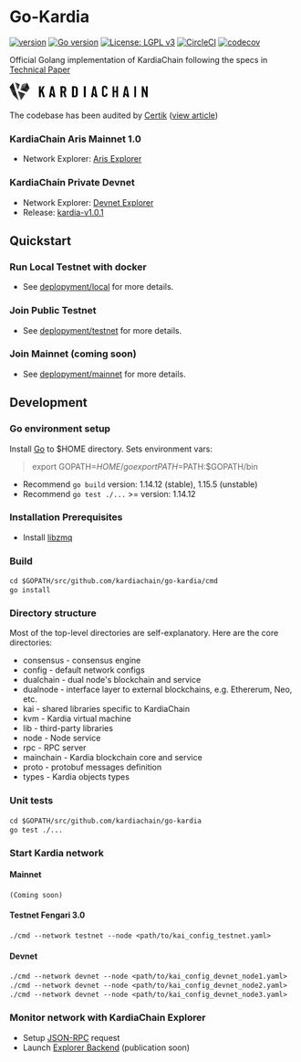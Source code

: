 # Go-Kardia

[![version](https://img.shields.io/github/release/qubyte/rubidium.svg)](https://github.com/kardiachain/go-kardia/releases/latest)
[![Go version](https://img.shields.io/badge/go-1.14-blue.svg)](https://github.com/moovweb/gvm)
[![License: LGPL v3](https://img.shields.io/badge/License-LGPL%20v3-blue.svg)](https://www.gnu.org/licenses/lgpl-3.0)
[![CircleCI](https://circleci.com/gh/kardiachain/go-kardia.svg?style=shield&circle-token=b35bd6e6d67b307a6bb5966efbfa0297820d6846)](https://circleci.com/gh/kardiachain/go-kardia)
[![codecov](https://codecov.io/gh/kardiachain/go-kardia/branch/master/graph/badge.svg?token=VuisziC3mg)](https://codecov.io/gh/kardiachain/go-kardia)

Official Golang implementation of KardiaChain following the specs
in [Technical Paper](https://dl.kardiachain.io/KardiaChain-WhitePaper-English.pdf)

![alt text](statics/kardiachain.png)

The codebase has been audited
by [Certik](https://certik.foundation/) ([view article](https://kardiachain.medium.com/kardiachain-mainnet-launch-audited-by-certik-636c51154948))

### KardiaChain Aris Mainnet 1.0

- Network Explorer: [Aris Explorer](http://explorer.kardiachain.io/)

### KardiaChain Private Devnet
- Network Explorer: [Devnet Explorer](http://explorer-dev.kardiachain.io/)
- Release: [kardia-v1.0.1](https://github.com/kardiachain/go-kardia/releases/tag/v1.0.1)

## Quickstart

### Run Local Testnet with docker

- See [deplopyment/local](https://github.com/kardiachain/go-kardia/tree/master/deployment/local) for more details.

### Join Public Testnet

- See [deplopyment/testnet](https://github.com/kardiachain/go-kardia/tree/master/deployment/testnet) for more details.

### Join Mainnet (coming soon)

- See [deplopyment/mainnet](https://github.com/kardiachain/go-kardia/tree/master/deployment/mainnet) for more details.

## Development

### Go environment setup

Install [Go](https://golang.org/doc/install) to $HOME directory. Sets environment vars:
> export GOPATH=$HOME/go  
> export PATH=$PATH:$GOPATH/bin

- Recommend `go build` version: 1.14.12 (stable), 1.15.5 (unstable)
- Recommend `go test ./...` >= version: 1.14.12

### Installation Prerequisites

* Install [libzmq](https://github.com/zeromq/libzmq)

### Build

```
cd $GOPATH/src/github.com/kardiachain/go-kardia/cmd
go install
```

### Directory structure
Most of the top-level directories are self-explanatory. Here are the core directories:
* consensus - consensus engine
* config - default network configs
* dualchain - dual node's blockchain and service
* dualnode - interface layer to external blockchains, e.g. Ethererum, Neo, etc.
* kai - shared libraries specific to KardiaChain
* kvm - Kardia virtual machine
* lib - third-party libraries
* node - Node service
* rpc - RPC server
* mainchain - Kardia blockchain core and service
* proto - protobuf messages definition
* types - Kardia objects types


### Unit tests
```
cd $GOPATH/src/github.com/kardiachain/go-kardia
go test ./...
```

### Start Kardia network

#### Mainnet
```
(Coming soon)
```

#### Testnet Fengari 3.0
```
./cmd --network testnet --node <path/to/kai_config_testnet.yaml>
```

#### Devnet
```
./cmd --network devnet --node <path/to/kai_config_devnet_node1.yaml>
./cmd --network devnet --node <path/to/kai_config_devnet_node2.yaml>
./cmd --network devnet --node <path/to/kai_config_devnet_node3.yaml>
```

### Monitor network with KardiaChain Explorer

- Setup [JSON-RPC](https://github.com/kardiachain/go-kardia/tree/master/rpc) request
- Launch [Explorer Backend](https://github.com/kardiachain/explorer-backend) (publication soon)
